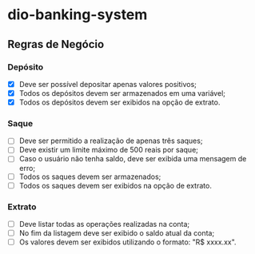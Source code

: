 # dio-banking-system

## Regras de Negócio

### Depósito

- [X] Deve ser possível depositar apenas valores positivos;
- [X] Todos os depósitos devem ser armazenados em uma variável;
- [X] Todos os depósitos devem ser exibidos na opção de extrato.

### Saque

- [ ] Deve ser permitido a realização de apenas três saques;
- [ ] Deve existir um limite máximo de 500 reais por saque;
- [ ] Caso o usuário não tenha saldo, deve ser exibida uma mensagem de erro;
- [ ] Todos os saques devem ser armazenados;
- [ ] Todos os saques devem ser exibidos na opção de extrato.

### Extrato

- [ ] Deve listar todas as operações realizadas na conta;
- [ ] No fim da listagem deve ser exibido o saldo atual da conta;
- [ ] Os valores devem ser exibidos utilizando o formato: "R$ xxxx.xx".